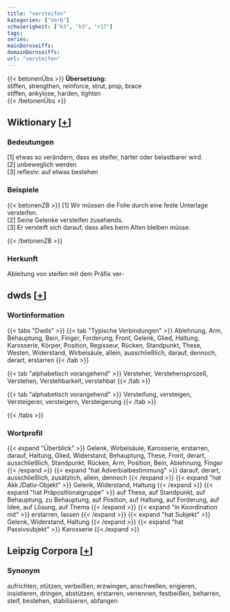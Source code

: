 ```yaml
---
title: "versteifen"
kategorien: ["Verb"]
schwierigkeit: ["k3", "h3", "r17"]
tags:
series:
mainDornseiffs:
domainDornseiffs:
url: "versteifen"
---
```


{{< betonenÜbs >}}
**Übersetzung:**  
stiffen, strengthen, reinforce, strut, prop, brace  
stiffen, ankylose, harden, tighten  
{{< /betonenÜbs >}}

## Wiktionary [[+](https://de.wiktionary.org/wiki/versteifen)]

### Bedeutungen
[1] etwas so verändern, dass es steifer, härter oder belastbarer wird.  
[2] unbeweglich werden  
[3] reflexiv: auf etwas bestehen  

### Beispiele
{{< betonenZB >}}
[1] Wir müssen die Folie durch eine feste Unterlage versteifen.  
[2] Seine Gelenke versteifen zusehends.  
[3] Er versteift sich darauf, dass alles beim Alten bleiben müsse.  

{{< /betonenZB >}}
### Herkunft
Ableitung von steifen mit dem Präfix ver-  



## dwds [[+](https://www.dwds.de/wb/versteifen)]

### Wortinformation
{{< tabs "Dwds" >}}
{{< tab "Typische Verbindungen" >}}
Ablehnung, Arm, Behauptung, Bein, Finger, Forderung, Front, Gelenk, Glied, Haltung, Karosserie, Körper, Position, Regisseur, Rücken, Standpunkt, These, Westen, Widerstand, Wirbelsäule, allein, ausschließlich, darauf, dennoch, derart, erstarren
{{< /tab >}}

{{< tab "alphabetisch vorangehend" >}}
Versteher, Verstehensprozeß, Verstehen, Verstehbarkeit, verstehbar
{{< /tab >}}

{{< tab "alphabetisch vorangehend" >}}
Versteifung, versteigen, Versteigerer, versteigern, Versteigerung
{{< /tab >}}

{{< /tabs >}}

### Wortprofil
{{< expand "Überblick" >}} Gelenk, Wirbelsäule, Karosserie, erstarren, darauf, Haltung, Glied, Widerstand, Behauptung, These, Front, derart, ausschließlich, Standpunkt, Rücken, Arm, Position, Bein, Ablehnung, Finger {{< /expand >}}
{{< expand "hat Adverbialbestimmung" >}} darauf, derart, ausschließlich, zusätzlich, allein, dennoch {{< /expand >}}
{{< expand "hat Akk./Dativ-Objekt" >}} Gelenk, Widerstand, Haltung {{< /expand >}}
{{< expand "hat Präpositionalgruppe" >}} auf These, auf Standpunkt, auf Behauptung, zu Behauptung, auf Position, auf Haltung, auf Forderung, auf Idee, auf Lösung, auf Thema {{< /expand >}}
{{< expand "in Koordination mit" >}} erstarren, lassen {{< /expand >}}
{{< expand "hat Subjekt" >}} Gelenk, Widerstand, Haltung {{< /expand >}}
{{< expand "hat Passivsubjekt" >}} Karosserie {{< /expand >}}

## Leipzig Corpora [[+](https://corpora.uni-leipzig.de/en/res?word=versteifen&corpusId=deu_newscrawl-public_2018)]


### Synonym
aufrichten, stützen, verbeißen, erzwingen, anschwellen, erigieren, insistieren, dringen, abstützen, erstarren, verrennen, festbeißen, beharren, steif, bestehen, stabilisieren, abfangen

